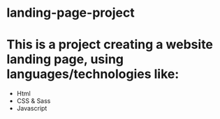 # landing-page-project #

# This is a project creating a website landing page, using languages/technologies like:
* Html 
* CSS & Sass
* Javascript
